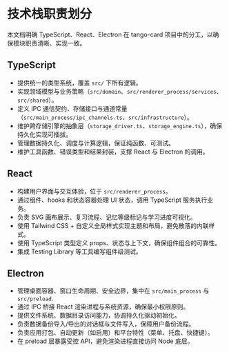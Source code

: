 # 技术栈职责划分

本文档明确 TypeScript、React、Electron 在 tango-card 项目中的分工，以确保模块职责清晰、实现一致。

## TypeScript
- 提供统一的类型系统，覆盖 `src/` 下所有逻辑。
- 实现领域模型与业务策略（`src/domain`、`src/renderer_process/services`、`src/shared`）。
- 定义 IPC 通信契约、存储接口与通道常量（`src/main_process/ipc_channels.ts`、`src/infrastructure`）。
- 维护跨存储引擎的抽象层（`storage_driver.ts`、`storage_engine.ts`），确保持久化实现可插拔。
- 管理数据持久化、调度与计算逻辑，保证纯函数、可测试。
- 维护工具函数、错误类型和结果封装，支撑 React 与 Electron 的调用。

## React
- 构建用户界面与交互体验，位于 `src/renderer_process`。
- 通过组件、hooks 和状态容器处理 UI 状态，调用 TypeScript 服务执行业务。
- 负责 SVG 画布展示、复习流程、记忆等级标记与学习进度可视化。
- 使用 Tailwind CSS + 自定义全局样式实现主题和布局，避免散落的内联样式。
- 使用 TypeScript 类型定义 props、状态与上下文，确保组件组合的可靠性。
- 集成 Testing Library 等工具编写组件级测试。

## Electron
- 管理桌面容器、窗口生命周期、安全边界，集中在 `src/main_process` 与 `src/preload`.
- 通过 IPC 桥接 React 渲染进程与系统资源，确保最小权限原则。
- 提供文件系统、数据目录访问能力，协调持久化驱动初始化。
- 负责数据备份导入/导出的对话框与文件写入，保障用户备份流程。
- 负责应用打包、自动更新（如启用）和平台特性（菜单、托盘、快捷键）。
- 在 preload 层暴露受控 API，避免渲染进程直接访问 Node 底层。
